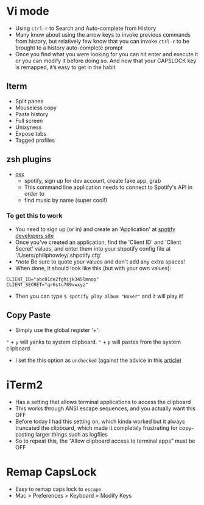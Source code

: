 # Vi mode
* Using `ctrl-r` to Search and Auto-complete from History
* Many know about using the arrow keys to invoke previous commands from history, but relatively few know that you can invoke `ctrl-r` to be brought to a history auto-complete prompt
* Once you find what you were looking for you can hit enter and execute it or you can modify it before doing so. And now that your CAPSLOCK key is remapped, it’s easy to get in the habit

## Iterm
* Split panes
* Mouseless copy
* Paste history
* Full screen
* Unixyness
* Expose tabs
* Tagged profiles

## zsh plugins
* [osx](https://github.com/robbyrussell/oh-my-zsh/tree/master/plugins/osx)
    - spotify, sign up for dev account, create fake app, grab
    - This command line application needs to connect to Spotify's API in order to
    - find music by name (super cool!)

### To get this to work
* You need to sign up (or in) and create an 'Application' at [spotify developers site](https://developer.spotify.com/my-applications/#!/applications/create)
* Once you've created an application, find the 'Client ID' and 'Client Secret' values, and enter them into your shpotify config file at '/Users/philiphowley/.shpotify.cfg'
* **note* Be sure to quote your values and don't add any extra spaces!
* When done, it should look like this (but with your own values):

```
CLIENT_ID="abc01de2fghijk345lmnop"
CLIENT_SECRET="qr6stu789vwxyz"
```

* Then you can type `$ spotify play album "Boxer"` and it will play it!

## Copy Paste
* Simply use the global register '+':

`"` + `y` will yanks to system clipboard.
`"` + `p` will pastes from the system clipboard

* I set the this option as `unchecked` (against the advice in this [article](https://evertpot.com/osx-tmux-vim-copy-paste-clipboard/))

# iTerm2 
* Has a setting that allows terminal applications to access the clipboard
* This works through ANSI escape sequences, and you actually want this OFF
* Before today I had this setting on, which kinda worked but it always truncated the clipboard, which made it completely frustrating for copy-pasting larger things such as logfiles
* So to repeat this, the “Allow clipboard access to terminal apps” must be OFF

# Remap CapsLock
* Easy to remap caps lock to `escape`
* Mac > Preferences > Keyboard > Modify Keys
